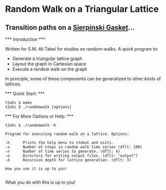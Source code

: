 Random Walk on a Triangular Lattice
===================================
Transition paths on a [Sierpinski Gasket][1]...
-----------------------------------------------


*** Introduction ***


Written for S.M. Ali Tabei for studies on random-walks. A quick program to:


 - Generate a triangular lattice graph
 - Layout the graph in Cartesian space
 - Execute a random walk on the graph


In principle, some of these components can be generalized to other kinds of lattices.


*** Quick Start: ***


```
t2ahc $ make
t2ahc $ ./randomwalk [options]
```


*** For More Options or Help: ***


```
t2ahc $ ./randomwalk -h

Program for executing random walk on a lattice. Options:

-h		Prints the help menu to stdout and exits.
-s		Number of steps in random walk time series (dflt: 100)
-n		Number of time series to generate. (dflt: 4)
-o		Directory for writing output files. (dflt: "output")
-d		Recursion depth for lattice generation. (dflt: 3)

How you use it is up to you!


```


What you do with this is up to you!


[1]: http://en.wikipedia.org/wiki/Sierpinski_triangle